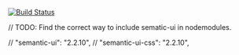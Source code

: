 [![Build Status](https://travis-ci.org/simon-an/frontent.svg?branch=master)](https://travis-ci.org/simon-an/frontent)

// TODO:
Find the correct way to include sematic-ui in nodemodules.

// "semantic-ui": "2.2.10",
// "semantic-ui-css": "2.2.10",

